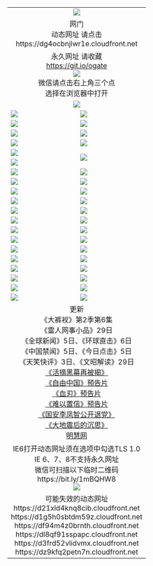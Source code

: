 ﻿<table>
  <tr></tr>
  <tr><td colspan=2 align=center><img src="https://cloud.githubusercontent.com/assets/11880933/13434984/f430fae2-e012-11e5-814f-c2df1e82b247.jpg" /></td></tr>
  <tr><td colspan=2 align=center>网门<br>动态网址 请点击
<br>https://dg4ocbnjlwr1e.cloudfront.net
    </td>
  </tr>
  <tr>
    <td colspan=2 align=center>永久网址 请收藏<br/><a href="https://git.io/ogate" target="_blank">https://git.io/ogate</a><br/><a href="https://dg4ocbnjlwr1e.cloudfront.net/Up/0WMGDL2.png" target="_blank"><img src="https://dg4ocbnjlwr1e.cloudfront.net/Up/0WMGD2.png"/></a>
    <br>微信请点击右上角三个点<br>选择在浏览器中打开<br></td>
  </tr>
  <tr>
    <td colspan=2 align=center><a href="https://dg4ocbnjlwr1e.cloudfront.net/ogUP.aspx?name=0oGate.apk" target="_blank"><img src="https://dg4ocbnjlwr1e.cloudfront.net/Up/0WMAZ.jpg" /></a></td>
  </tr>
  <tr>
    <td><a href="https://dg4ocbnjlwr1e.cloudfront.net/ogNice.aspx" target="_blank"><img src="https://dg4ocbnjlwr1e.cloudfront.net/Up/0WCYY.jpg" /></a></td>
    <td><a href="https://dg4ocbnjlwr1e.cloudfront.net/onCO.aspx?ob=600%E4%BA%8B%E7%89%A9&op=%E5%A2%9E%E5%88%A0%E6%94%B9&args=WH1~%23%E7%B1%BB%E5%9E%8B6%E6%96%B0%E9%97%BB%7c%23%E7%B1%BB%E5%9E%8B6%E8%AF%84%E8%AE%BA&mode=" target="_blank"><img src="https://dg4ocbnjlwr1e.cloudfront.net/Up/0WZTT.jpg" /></a></td> 
  </tr>
  <tr>
    <td><a href="https://dg4ocbnjlwr1e.cloudfront.net/ogDY.aspx" target="_blank"><img src="https://dg4ocbnjlwr1e.cloudfront.net/Up/0FK.jpg" /></a></td>
    <td><a href="https://dg4ocbnjlwr1e.cloudfront.net/ogST.aspx" target="_blank"><img src="https://dg4ocbnjlwr1e.cloudfront.net/Up/0ST.jpg" /></a></td> 
  </tr>
  <tr>
    <!--td rowspan=2><a href="https://dg4ocbnjlwr1e.cloudfront.net/ogUP.aspx?name=WJ.mp4&count=T:1,480P:1" target="_blank"><img src="https://dg4ocbnjlwr1e.cloudfront.net/Up/WJ.jpg" /></a></td-->
    <td><a href="https://dg4ocbnjlwr1e.cloudfront.net/ogUP.aspx?name=11DKC.mp4&count=T:2,2:6,1:16&from=github" target="_blank"><img src="https://dg4ocbnjlwr1e.cloudfront.net/Up/11DKC.jpg" /></a></td> 
    <td><div><a href="https://dg4ocbnjlwr1e.cloudfront.net/ogUP.aspx?name=LRWS.mp4&count=7B:8,6B:44,5A:10,5B:35,4A:14,4B:19,3A:10,3B:26,2A:16,2B:21,1A:23,1B:29&current=7B:8" target="_blank"><img src="https://dg4ocbnjlwr1e.cloudfront.net/Up/LRWS.jpg" /></a></td>
   </tr>
  <tr>
    <td><a href="https://dg4ocbnjlwr1e.cloudfront.net/ogUP.aspx?name=LRSH.mp4&count=W:13,2:10" target="_blank"><img src="https://dg4ocbnjlwr1e.cloudfront.net/Up/LRSH.jpg" /></a></td>
    <td><a href="https://dg4ocbnjlwr1e.cloudfront.net/ogNiceVedio.aspx" target="_blank"><img src="https://dg4ocbnjlwr1e.cloudfront.net/Up/TGKDY.jpg" /></a></td>
  </tr>
  <tr>
    <td><a href="https://dg4ocbnjlwr1e.cloudfront.net/ogUP.aspx?name=JQR.mp4&count=2" target="_blank"><img src="https://dg4ocbnjlwr1e.cloudfront.net/Up/JQR.jpg" /></a></td>   
    <td rowspan=2><a href="https://dg4ocbnjlwr1e.cloudfront.net/ogUP.aspx?name=JP.mp4&count=9" target="_blank"><img src="https://dg4ocbnjlwr1e.cloudfront.net/Up/JP.jpg" /></td>
  </tr>
  <tr>
    <td><a href="https://dg4ocbnjlwr1e.cloudfront.net/ogUP.aspx?name=WH.mp4" target="_blank"><img src="https://dg4ocbnjlwr1e.cloudfront.net/Up/WH.jpg" /></a></td>
  </tr>
  <tr>
    <td><a href="https://dg4ocbnjlwr1e.cloudfront.net/ogUP.aspx?name=SSZJ.mp4&count=SP:6,480P:9" target="_blank"><img src="https://dg4ocbnjlwr1e.cloudfront.net/Up/SSZJ.jpg" /></a></td>
    <td><a href="https://dg4ocbnjlwr1e.cloudfront.net/ogUP.aspx?name=ZY.mp4&count=2015:16" target="_blank"><img src="https://dg4ocbnjlwr1e.cloudfront.net/Up/ZY.jpg" /></a</td>
  </tr>
  <tr>
    <td><a href="https://dg4ocbnjlwr1e.cloudfront.net/ogUP.aspx?name=XTFY.mp4&count=B:2,A:24" target="_blank"><img src="https://dg4ocbnjlwr1e.cloudfront.net/Up/XTFY.jpg" /></a></td>
    <td><a href="https://dg4ocbnjlwr1e.cloudfront.net/ogUP.aspx?name=1XQK.mp4&count=13" target="_blank"><img src="https://dg4ocbnjlwr1e.cloudfront.net/Up/1XQK.jpg" /></a</td>
  </tr>
  <tr>
    <td><a href="https://dg4ocbnjlwr1e.cloudfront.net/ogUP.aspx?name=1LYF.mp4&count=2" target="_blank"><img src="https://dg4ocbnjlwr1e.cloudfront.net/Up/1LYF0.jpg" /></a></td>
    <td><a href="https://dg4ocbnjlwr1e.cloudfront.net/ogUP.aspx?name=1ZGC.mp4&count=6" target="_blank"><img src="https://dg4ocbnjlwr1e.cloudfront.net/Up/1ZGC0.jpg" /></a></td>
  </tr>
  <tr>
    <td><a href="https://dg4ocbnjlwr1e.cloudfront.net/ogUP.aspx?name=1ZKM.mp4&count=3&current=3" target="_blank"><img src="https://dg4ocbnjlwr1e.cloudfront.net/Up/1ZKM0.jpg" /></a></td>  
    <td><a href="https://dg4ocbnjlwr1e.cloudfront.net/ogUP.aspx?name=1WWY.mp4&count=6&current=6" target="_blank"><img src="https://dg4ocbnjlwr1e.cloudfront.net/Up/1WWY0.jpg" /></a></td>
  </tr>
  <tr>
    <td><a href="https://dg4ocbnjlwr1e.cloudfront.net/ogUP.aspx?name=10JGY.mp4&count=3" target="_blank"><img src="https://dg4ocbnjlwr1e.cloudfront.net/Up/10JGY0.jpg" /></a></td>
    <td><a href="https://dg4ocbnjlwr1e.cloudfront.net/ogUP.aspx?name=10CYS.mp4&count=2" target="_blank"><img src="https://dg4ocbnjlwr1e.cloudfront.net/Up/10CYS0.jpg" /></a></td>
  </tr>
  <tr>
    <td><a href="https://dg4ocbnjlwr1e.cloudfront.net/ogUP.aspx?name=4SQQ.mp4&count=201603:5,201602:20,201601:21&current=201603:5" target="_blank"><img src="https://dg4ocbnjlwr1e.cloudfront.net/Up/4SQQ0.jpg"/></a></td>
    <td><a href="https://dg4ocbnjlwr1e.cloudfront.net/ogUP.aspx?name=4SHQ.mp4&count=201603:6,201602:27,201601:28&current=201603:6" target="_blank"><img src="https://dg4ocbnjlwr1e.cloudfront.net/Up/4SHQ0.jpg"/></a></td>
  </tr>
  <tr>
    <td><a href="https://dg4ocbnjlwr1e.cloudfront.net/ogUP.aspx?name=4SZG.mp4&count=201603:5,201602:21,201601:23&current=201603:5" target="_blank"><img src="https://dg4ocbnjlwr1e.cloudfront.net/Up/4SZG0.jpg"/></a></td>
    <td><a href="https://dg4ocbnjlwr1e.cloudfront.net/ogUP.aspx?name=4SDJ.mp4&count=201603A:5,201603B:4,201602A:24,201602B:7,201601A:48,201601B:6&current=201603A:5" target="_blank"><img src="https://dg4ocbnjlwr1e.cloudfront.net/Up/4SDJ0.jpg"/></a></td>
  </tr>
  <tr>
    <td><a href="https://dg4ocbnjlwr1e.cloudfront.net/ogUP.aspx?name=4CTX.mp4&count=201603:1,201602:3,201601:4&current=201603:1" target="_blank"><img src="https://dg4ocbnjlwr1e.cloudfront.net/Up/4CTX0.jpg"/></a></td>
    <td><a href="https://dg4ocbnjlwr1e.cloudfront.net/ogUP.aspx?name=4CWZ.mp4&count=201602:4,201601:4&current=201602:4" target="_blank"><img src="https://dg4ocbnjlwr1e.cloudfront.net/Up/4CWZ0.jpg"/></a></td>
  </tr>
  <tr>
    <td><a href="https://dg4ocbnjlwr1e.cloudfront.net/onUP.aspx?name=https://d2t6x1lwzcff38.cloudfront.net/" target="_blank"><img src="https://dg4ocbnjlwr1e.cloudfront.net/Up/0DTW.jpg"/></a></td>
    <td><a href="https://dg4ocbnjlwr1e.cloudfront.net/onUP.aspx?name=https://d240ns8up8earz.cloudfront.net/acenter/" target="_blank"><img src="https://dg4ocbnjlwr1e.cloudfront.net/Up/0TDW.jpg" /></a></td>
  </tr>
  <tr>
    <td><a href="https://dg4ocbnjlwr1e.cloudfront.net/onUP.aspx?name=https://d4508d6vomz2p.cloudfront.net/gb/nsc413.htm" target="_blank"><img src="https://dg4ocbnjlwr1e.cloudfront.net/Up/0DJY.jpg" /></a></td>
    <td><a href="https://dg4ocbnjlwr1e.cloudfront.net/onUP.aspx?name=https://d3bxwq7vzudb5l.cloudfront.net/xtr/gb/prog204.html" target="_blank"><img src="https://dg4ocbnjlwr1e.cloudfront.net/Up/0XTR.jpg" /></a></td>
  </tr>
  <tr>
    <td><a href="https://dg4ocbnjlwr1e.cloudfront.net/onUP.aspx?name=https://d3aj00iefsmfgc.cloudfront.net/" target="_blank"><img src="https://dg4ocbnjlwr1e.cloudfront.net/Up/0MHW.jpg" /></a></td>
    <td><a href="https://dg4ocbnjlwr1e.cloudfront.net/onUP.aspx?name=https://d1lcj91uv80klr.cloudfront.net/" target="_blank"><img src="https://dg4ocbnjlwr1e.cloudfront.net/Up/0ZJW.jpg" /></a></td>
  </tr>
  <tr>
    <td><a href="https://dg4ocbnjlwr1e.cloudfront.net/ogUP.aspx?name=0FG.zip" target="_blank"><img src="https://dg4ocbnjlwr1e.cloudfront.net/Up/0FG.jpg" /></a></td>
    <td><a href="https://dg4ocbnjlwr1e.cloudfront.net/ogUP.aspx?name=0FGA.apk" target="_blank"><img src="https://dg4ocbnjlwr1e.cloudfront.net/Up/0FGA.jpg" /></a></td>
  </tr>
  <tr>
    <td><a href="https://dg4ocbnjlwr1e.cloudfront.net/ogUP.aspx?name=0U.zip" target="_blank"><img src="https://dg4ocbnjlwr1e.cloudfront.net/Up/0U.jpg" /></a></td>
    <td><a href="https://dg4ocbnjlwr1e.cloudfront.net/ogUP.aspx?name=0UA.apk" target="_blank"><img src="https://dg4ocbnjlwr1e.cloudfront.net/Up/0UA.jpg" /></a></td>
  </tr>
  <tr>
    <td><a href="https://dg4ocbnjlwr1e.cloudfront.net/ogUP.aspx?name=0iPPOTV.zip" target="_blank"><img src="https://dg4ocbnjlwr1e.cloudfront.net/Up/0iPPOTV.jpg" /></a></td>
    <td><a href="https://dg4ocbnjlwr1e.cloudfront.net/ogUP.aspx?name=0iNTD.apk" target="_blank"><img src="https://dg4ocbnjlwr1e.cloudfront.net/Up/0iNTD.jpg" /></a></td>
  </tr>
  <tr>
    <td colspan=2 align=center>更新<br>
      《大裤衩》第2季第6集<br>
      《雷人网事小品》29日<br>
      《全球新闻》5日、《环球直击》6日<br>
      《中国禁闻》5日、《今日点击》5日<br>
      《天笑快评》3日、《文昭解读》29日<br>
      <a href="https://dg4ocbnjlwr1e.cloudfront.net/ogUP.aspx?name=SSZJ480P9.mp4" target="_blank">《活摘黑幕再被揭》</a><br>
      <a href="https://dg4ocbnjlwr1e.cloudfront.net/ogUP.aspx?name=11ZYZG0.mp4" target="_blank">《自由中国》预告片</a><br>
      <a href="https://dg4ocbnjlwr1e.cloudfront.net/ogUP.aspx?name=11XR.mp4" target="_blank">《血刃》预告片</a><br>
      <a href="https://dg4ocbnjlwr1e.cloudfront.net/ogUP.aspx?name=11NYZX.mp4&count=2" target="_blank">《难以置信》预告片</a><br>
      <a href="https://dg4ocbnjlwr1e.cloudfront.net/ogUP.aspx?name=4LFZ.mp4" target="_blank">《国安李凤智公开退党》</a><br>
      <a href="https://dg4ocbnjlwr1e.cloudfront.net/ogUP.aspx?name=4DDZHDCS.mp4" target="_blank">《大地震后的沉思》</a><br>
      <a href="https://dg4ocbnjlwr1e.cloudfront.net/onUP.aspx?name=https://www.minghui.org/" target="_blank">明慧网</a></td>
    </td>
  </tr>
  <tr>
    <td colspan=2 align=center>IE6打开动态网址须在选项中勾选TLS 1.0<br/>IE 6、7、8不支持永久网址<br/>
      微信可扫描以下临时二维码<br/>https://bit.ly/1mBQHW8<br/><a href="https://dg4ocbnjlwr1e.cloudfront.net/Up/0WMGDL3.png" target="_blank"><img src="https://dg4ocbnjlwr1e.cloudfront.net/Up/0WMGD3.png"/></a><br>
  </tr>
  <tr>
    <td colspan=2 align=center>可能失效的动态网址
<br>https://d21xld4knq8cib.cloudfront.net
<br>https://d1g5h0sbtdm59z.cloudfront.net
<br>https://df94m4z0brnth.cloudfront.net
<br>https://dl8qf91sspapc.cloudfront.net
<br>https://d3frd52vlidvmx.cloudfront.net
<br>https://dz9kfq2petn7n.cloudfront.net
    </td>
  </tr>
</table>
